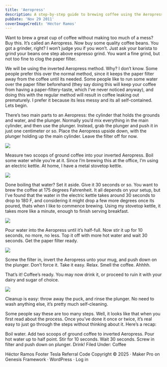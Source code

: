 ```yaml
---
title: 'Aeropress'
description: A step-by-step guide to brewing coffee using the Aeropress method, emphasizing simplicity, quality, and ease of cleanup.
pubDate: 'Nov 29 2011'
coverImageCredit: 'Héctor Ramos'
---
```


Want to brew a great cup of coffee without making too much of a mess? Buy this. It’s called an Aeropress. Now buy some quality coffee beans. You got a grinder, right? I won’t judge you if you won’t. Just ask your barista to grind your beans one step above espresso grind. You want a fine grind, but not too fine to clog the paper filter.

We will be using the inverted Aeropress method. Why? I don’t know. Some people prefer this over the normal method, since it keeps the paper filter away from the coffee until its needed. Some people like to run some water over the paper filter beforehand (they say doing this will keep your coffee from having a paper-filtery-taste, which I’ve never noticed anyway), and doing this with the regular method will result in coffee leaking out prematurely. I prefer it because its less messy and its all self-contained. Lets begin.

There’s two main parts to an Aeropress: the cylinder that holds the grounds and water, and the plunger. Normally you’d mix everything in the main cylinder, and then use the plunger. Instead, grab the plunger and push it in just one centimeter or so. Place the Aeropress upside down, with the plunger holding up the main cylinder. Leave the filter off for now.

![](../../assets/blogimages/aeropress/IMG_1114.jpg)

Measure two scoops of ground coffee into your inverted Aeropress. Boil some water while you’re at it. Since I’m brewing this at the office, I’m using an electric kettle. At home, I have a metal stovetop kettle.

![](../../assets/blogimages/aeropress/IMG_1116.jpg)


Done boiling that water? Set it aside. Give it 30 seconds or so. You want to brew the coffee at 175 degrees Fahrenheit. It all depends on your setup, but I’ve found that the water in the electric kettle takes around 30 seconds to drop to 180 F, and considering it might drop a few more degrees once its poured, thats when I like to commence brewing. Using my stovetop kettle, it takes more like a minute, enough to finish serving breakfast.

![](../../assets/blogimages/aeropress/IMG_1117.jpg)

Pour water into the Aeropress until it’s half-full. Now stir it up for 10 seconds, no more, no less. Top it off with more hot water and wait 30 seconds. Get the paper filter ready.

![](../../assets/blogimages/aeropress/IMG_1118.jpg)


Screw the filter in, invert the Aeropress unto your mug, and push down on the plunger. Don’t force it. Take it easy. Relax. Smell the coffee. Ahhhh.



That’s it! Coffee’s ready. You may now drink it, or proceed to ruin it with your dairy and sugar of choice.

![](../../assets/blogimages/aeropress/IMG_1121.jpg)


Cleanup is easy: throw away the puck, and rinse the plunger. No need to wash anything else, it’s pretty much self-cleaning.



Some people say these are too many steps. Well, it looks like that when you first read about the process. Once you’ve done it once or twice, it’s real easy to just go through the steps without thinking about it. Here’s a recap:

Boil water.
Add two scoops of ground coffee to inverted Aeropress.
Pour hot water up to half point. Stir for 10 seconds.
Wait 30 seconds.
Screw in filter and push down on plunger.
Drink!
Filed Under: Coffee


Héctor Ramos
Footer
Tesla Referral Code
Copyright © 2025 · Maker Pro on Genesis Framework · WordPress · Log in
